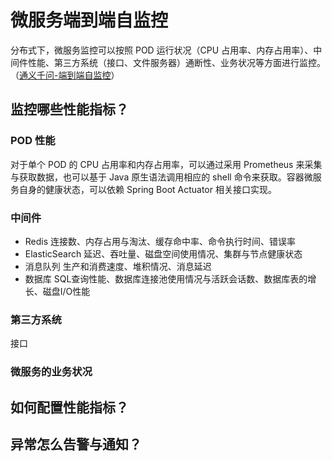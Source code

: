 # 微服务端到端自监控
分布式下，微服务监控可以按照 POD 运行状况（CPU 占用率、内存占用率）、中间件性能、第三方系统（接口、文件服务器）通断性、业务状况等方面进行监控。（[通义千问-端到端自监控](https://tongyi.aliyun.com/qianwen/share?shareId=7f78f6c0-59e1-4795-ad82-ad14957d6fee)）

## 监控哪些性能指标？

### POD 性能
对于单个 POD 的 CPU 占用率和内存占用率，可以通过采用 Prometheus 来采集与获取数据，也可以基于 Java 原生语法调用相应的 shell 命令来获取。容器微服务自身的健康状态，可以依赖 Spring Boot Actuator 相关接口实现。

### 中间件
- Redis 连接数、内存占用与淘汰、缓存命中率、命令执行时间、错误率
- ElasticSearch 延迟、吞吐量、磁盘空间使用情况、集群与节点健康状态
- 消息队列 生产和消费速度、堆积情况、消息延迟
- 数据库 SQL查询性能、数据库连接池使用情况与活跃会话数、数据库表的增长、磁盘I/O性能

### 第三方系统
接口

### 微服务的业务状况


## 如何配置性能指标？


## 异常怎么告警与通知？




